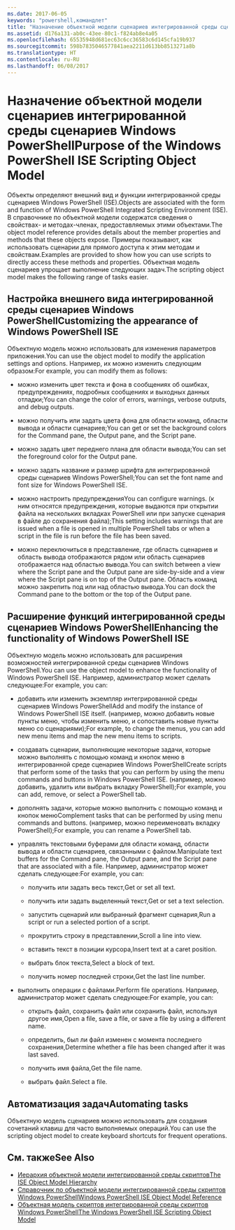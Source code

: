 ```yaml
---
ms.date: 2017-06-05
keywords: "powershell,командлет"
title: "Назначение объектной модели сценариев интегрированной среды сценариев Windows PowerShell"
ms.assetid: d176a131-ab0c-43ee-80c1-f824ab8e4a05
ms.openlocfilehash: 65535948d681ec63c6cc36583c6d145cfa19b937
ms.sourcegitcommit: 598b7835046577841aea2211d613bb8513271a8b
ms.translationtype: HT
ms.contentlocale: ru-RU
ms.lasthandoff: 06/08/2017
---
```

# <a name="purpose-of-the-windows-powershell-ise-scripting-object-model"></a><span data-ttu-id="98172-103">Назначение объектной модели сценариев интегрированной среды сценариев Windows PowerShell</span><span class="sxs-lookup"><span data-stu-id="98172-103">Purpose of the Windows PowerShell ISE Scripting Object Model</span></span>
  <span data-ttu-id="98172-104">Объекты определяют внешний вид и функции интегрированной среды сценариев Windows PowerShell (ISE).</span><span class="sxs-lookup"><span data-stu-id="98172-104">Objects are associated with the form and function of Windows PowerShell Integrated Scripting Environment (ISE).</span></span> <span data-ttu-id="98172-105">В справочнике по объектной модели содержатся сведения о свойствах- и методах-членах, предоставляемых этими объектами.</span><span class="sxs-lookup"><span data-stu-id="98172-105">The object model reference provides details about the member properties and methods that these objects expose.</span></span> <span data-ttu-id="98172-106">Примеры показывают, как использовать сценарии для прямого доступа к этим методам и свойствам.</span><span class="sxs-lookup"><span data-stu-id="98172-106">Examples are provided to show how you can use scripts to directly access these methods and properties.</span></span> <span data-ttu-id="98172-107">Объектная модель сценариев упрощает выполнение следующих задач.</span><span class="sxs-lookup"><span data-stu-id="98172-107">The scripting object model makes the following range of tasks easier.</span></span>

## <a name="customizing-the-appearance-of-windows-powershell-ise"></a><span data-ttu-id="98172-108">Настройка внешнего вида интегрированной среды сценариев Windows PowerShell</span><span class="sxs-lookup"><span data-stu-id="98172-108">Customizing the appearance of Windows PowerShell ISE</span></span>
 <span data-ttu-id="98172-109">Объектную модель можно использовать для изменения параметров приложения.</span><span class="sxs-lookup"><span data-stu-id="98172-109">You can use the object model to modify the application settings and options.</span></span> <span data-ttu-id="98172-110">Например, их можно изменить следующим образом:</span><span class="sxs-lookup"><span data-stu-id="98172-110">For example, you can modify them as follows:</span></span>

-   <span data-ttu-id="98172-111">можно изменить цвет текста и фона в сообщениях об ошибках, предупреждениях, подробных сообщениях и выходных данных отладки;</span><span class="sxs-lookup"><span data-stu-id="98172-111">You can change the color of errors, warnings, verbose outputs, and debug outputs.</span></span>

-   <span data-ttu-id="98172-112">можно получить или задать цвета фона для области команд, области вывода и области сценариев;</span><span class="sxs-lookup"><span data-stu-id="98172-112">You can get or set the background colors for the Command pane, the Output pane, and the Script pane.</span></span>

-   <span data-ttu-id="98172-113">можно задать цвет переднего плана для области вывода;</span><span class="sxs-lookup"><span data-stu-id="98172-113">You can set the foreground color for the Output pane.</span></span>

-   <span data-ttu-id="98172-114">можно задать название и размер шрифта для интегрированной среды сценариев Windows PowerShell;</span><span class="sxs-lookup"><span data-stu-id="98172-114">You can set the font name and font size for Windows PowerShell ISE.</span></span>

-   <span data-ttu-id="98172-115">можно настроить предупреждения</span><span class="sxs-lookup"><span data-stu-id="98172-115">You can configure warnings.</span></span> <span data-ttu-id="98172-116">(к ним относятся предупреждения, которые выдаются при открытии файла на нескольких вкладках PowerShell или при запуске сценария в файле до сохранения файла);</span><span class="sxs-lookup"><span data-stu-id="98172-116">This setting includes warnings that are issued when a file is opened in multiple PowerShell tabs or when a script in the file is run before the file has been saved.</span></span>

-   <span data-ttu-id="98172-117">можно переключиться в представление, где область сценариев и область вывода отображаются рядом или область сценариев отображается над областью вывода.</span><span class="sxs-lookup"><span data-stu-id="98172-117">You can switch between a view where the Script pane and the Output pane are side-by-side and a view where the Script pane is on top of the Output pane.</span></span> <span data-ttu-id="98172-118">Область команд можно закрепить под или над областью вывода.</span><span class="sxs-lookup"><span data-stu-id="98172-118">You can dock the Command pane to the bottom or the top of the Output pane.</span></span>

## <a name="enhancing-the-functionality-of-windows-powershell-ise"></a><span data-ttu-id="98172-119">Расширение функций интегрированной среды сценариев Windows PowerShell</span><span class="sxs-lookup"><span data-stu-id="98172-119">Enhancing the functionality of Windows PowerShell ISE</span></span>
 <span data-ttu-id="98172-120">Объектную модель можно использовать для расширения возможностей интегрированной среды сценариев Windows PowerShell.</span><span class="sxs-lookup"><span data-stu-id="98172-120">You can use the object model to enhance the functionality of Windows PowerShell ISE.</span></span> <span data-ttu-id="98172-121">Например, администратор может сделать следующее:</span><span class="sxs-lookup"><span data-stu-id="98172-121">For example, you can:</span></span>

-   <span data-ttu-id="98172-122">добавить или изменить экземпляр интегрированной среды сценариев Windows PowerShell</span><span class="sxs-lookup"><span data-stu-id="98172-122">Add and modify the instance of Windows PowerShell ISE itself.</span></span> <span data-ttu-id="98172-123">(например, можно добавить новые пункты меню, чтобы изменить меню, и сопоставить новые пункты меню со сценариями);</span><span class="sxs-lookup"><span data-stu-id="98172-123">For example, to change the menus, you can add new menu items and map the new menu items to scripts.</span></span>

-   <span data-ttu-id="98172-124">создавать сценарии, выполняющие некоторые задачи, которые можно выполнять с помощью команд и кнопок меню в интегрированной среде сценариев Windows PowerShell</span><span class="sxs-lookup"><span data-stu-id="98172-124">Create scripts that perform some of the tasks that you can perform by using the menu commands and buttons in Windows PowerShell ISE.</span></span> <span data-ttu-id="98172-125">(например, можно добавить, удалить или выбрать вкладку PowerShell);</span><span class="sxs-lookup"><span data-stu-id="98172-125">For example, you can add, remove, or select a PowerShell tab.</span></span>

-   <span data-ttu-id="98172-126">дополнять задачи, которые можно выполнить с помощью команд и кнопок меню</span><span class="sxs-lookup"><span data-stu-id="98172-126">Complement tasks that can be performed by using menu commands and buttons.</span></span> <span data-ttu-id="98172-127">(например, можно переименовать вкладку PowerShell);</span><span class="sxs-lookup"><span data-stu-id="98172-127">For example, you can rename a PowerShell tab.</span></span>

-   <span data-ttu-id="98172-128">управлять текстовыми буферами для области команд, области вывода и области сценариев, связанными с файлом.</span><span class="sxs-lookup"><span data-stu-id="98172-128">Manipulate text buffers for the Command pane, the Output pane, and the Script pane that are associated with a file.</span></span> <span data-ttu-id="98172-129">Например, администратор может сделать следующее:</span><span class="sxs-lookup"><span data-stu-id="98172-129">For example, you can:</span></span>

    -   <span data-ttu-id="98172-130">получить или задать весь текст,</span><span class="sxs-lookup"><span data-stu-id="98172-130">Get or set all text.</span></span>

    -   <span data-ttu-id="98172-131">получить или задать выделенный текст,</span><span class="sxs-lookup"><span data-stu-id="98172-131">Get or set a text selection.</span></span>

    -   <span data-ttu-id="98172-132">запустить сценарий или выбранный фрагмент сценария,</span><span class="sxs-lookup"><span data-stu-id="98172-132">Run a script or run a selected portion of a script.</span></span>

    -   <span data-ttu-id="98172-133">прокрутить строку в представлении,</span><span class="sxs-lookup"><span data-stu-id="98172-133">Scroll a line into view.</span></span>

    -   <span data-ttu-id="98172-134">вставить текст в позиции курсора,</span><span class="sxs-lookup"><span data-stu-id="98172-134">Insert text at a caret position.</span></span>

    -   <span data-ttu-id="98172-135">выбрать блок текста,</span><span class="sxs-lookup"><span data-stu-id="98172-135">Select a block of text.</span></span>

    -   <span data-ttu-id="98172-136">получить номер последней строки,</span><span class="sxs-lookup"><span data-stu-id="98172-136">Get the last line number.</span></span>

-   <span data-ttu-id="98172-137">выполнить операции с файлами.</span><span class="sxs-lookup"><span data-stu-id="98172-137">Perform file operations.</span></span> <span data-ttu-id="98172-138">Например, администратор может сделать следующее:</span><span class="sxs-lookup"><span data-stu-id="98172-138">For example, you can:</span></span>

    -   <span data-ttu-id="98172-139">открыть файл, сохранить файл или сохранить файл, используя другое имя,</span><span class="sxs-lookup"><span data-stu-id="98172-139">Open a file, save a file, or save a file by using a different name.</span></span>

    -   <span data-ttu-id="98172-140">определить, был ли файл изменен с момента последнего сохранения,</span><span class="sxs-lookup"><span data-stu-id="98172-140">Determine whether a file has been changed after it was last saved.</span></span>

    -   <span data-ttu-id="98172-141">получить имя файла,</span><span class="sxs-lookup"><span data-stu-id="98172-141">Get the file name.</span></span>

    -   <span data-ttu-id="98172-142">выбрать файл.</span><span class="sxs-lookup"><span data-stu-id="98172-142">Select a file.</span></span>

## <a name="automating-tasks"></a><span data-ttu-id="98172-143">Автоматизация задач</span><span class="sxs-lookup"><span data-stu-id="98172-143">Automating tasks</span></span>
 <span data-ttu-id="98172-144">Объектную модель сценариев можно использовать для создания сочетаний клавиш для часто выполняемых операций.</span><span class="sxs-lookup"><span data-stu-id="98172-144">You can use the scripting object model to create keyboard shortcuts for frequent operations.</span></span>

## <a name="see-also"></a><span data-ttu-id="98172-145">См. также</span><span class="sxs-lookup"><span data-stu-id="98172-145">See Also</span></span>
- [<span data-ttu-id="98172-146">Иерархия объектной модели интегрированной среды скриптов</span><span class="sxs-lookup"><span data-stu-id="98172-146">The ISE Object Model Hierarchy</span></span>](The-ISE-Object-Model-Hierarchy.md) 
- [<span data-ttu-id="98172-147">Справочник по объектной модели интегрированной среды скриптов Windows PowerShell</span><span class="sxs-lookup"><span data-stu-id="98172-147">Windows PowerShell ISE Object Model Reference</span></span>](Windows-PowerShell-ISE-Object-Model-Reference.md) 
- [<span data-ttu-id="98172-148">Объектная модель скриптов интегрированной среды скриптов Windows PowerShell</span><span class="sxs-lookup"><span data-stu-id="98172-148">The Windows PowerShell ISE Scripting Object Model</span></span>](The-Windows-PowerShell-ISE-Scripting-Object-Model.md)

  
